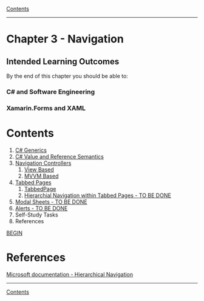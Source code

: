 [Contents](/docs/README.md)

----

# Chapter 3 - Navigation

## Intended Learning Outcomes
By the end of this chapter you should be able to:

### C# and Software Engineering

### Xamarin.Forms and XAML

# Contents
1. [C# Generics](generics.md)
1. [C# Value and Reference Semantics](ValueRefSemantics.md)
1. [Navigation Controllers](NavControllers.md)
   1. [View Based](basic_navigation_1.md)
   1. [MVVM Based](mvvm_navigation_1.md)
1. [Tabbed Pages](tabbed_pages.md)
   1. [TabbedPage](tabbedpage.md)
   1. [Hierarchial Navigation within Tabbed Pages - TO BE DONE](nav-tab.md)
1. [Modal Sheets - TO BE DONE](modal-nav.md)
1. [Alerts - TO BE DONE]()
1. Self-Study Tasks
1. References

[BEGIN]()


# References
[Microsoft documentation - Hierarchical Navigation](https://docs.microsoft.com/xamarin/xamarin-forms/app-fundamentals/navigation/hierarchical)

----

[Contents](/docs/README.md)
